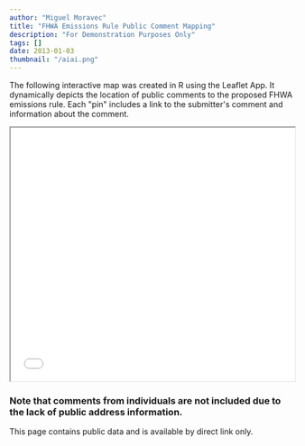 ```yaml
---
author: "Miguel Moravec"
title: "FHWA Emissions Rule Public Comment Mapping"
description: "For Demonstration Purposes Only"
tags: []
date: 2013-01-03
thumbnail: "/aiai.png"
---
```


The following interactive map was created in R using the Leaflet App. It dynamically depicts the location of public comments to the proposed FHWA emissions rule. Each "pin" includes a link to the submitter's comment and information about the comment.

<iframe width="100%" height=450 scrolling="no" marginheight="0" marginwidth="0" src="fhwa_map_toggle_450.html"></iframe>

### Note that comments from individuals are not included due to the lack of public address information.

This page contains public data and is available by direct link only.